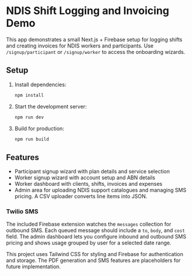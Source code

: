 # NDIS Shift Logging and Invoicing Demo

This app demonstrates a small Next.js + Firebase setup for logging shifts and creating invoices for NDIS workers and participants. Use `/signup/participant` or `/signup/worker` to access the onboarding wizards.

## Setup

1. Install dependencies:
   ```bash
   npm install
   ```
2. Start the development server:
   ```bash
   npm run dev
   ```
3. Build for production:
   ```bash
   npm run build
   ```

## Features

- Participant signup wizard with plan details and service selection
- Worker signup wizard with account setup and ABN details
- Worker dashboard with clients, shifts, invoices and expenses
- Admin area for uploading NDIS support catalogues and managing SMS pricing. A CSV uploader converts line items into JSON.

### Twilio SMS

The included Firebase extension watches the `messages` collection for outbound
SMS. Each queued message should include a `to`, `body`, and `cost` field. The
admin dashboard lets you configure inbound and outbound SMS pricing and shows
usage grouped by user for a selected date range.

This project uses Tailwind CSS for styling and Firebase for authentication and storage. The PDF generation and SMS features are placeholders for future implementation.
